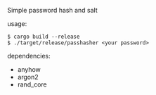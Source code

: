 Simple password hash and salt

usage: 
```shell
$ cargo build --release
$ ./target/release/passhasher <your password>
```

dependencies:

- anyhow
- argon2
- rand_core
